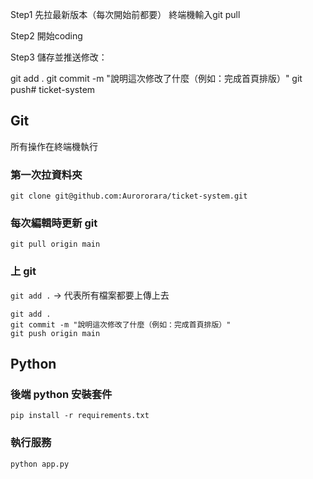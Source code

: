 Step1 先拉最新版本（每次開始前都要）
終端機輸入git pull

Step2 開始coding

Step3 儲存並推送修改：

git add .
git commit -m "說明這次修改了什麼（例如：完成首頁排版）"
git push# ticket-system

## Git
所有操作在終端機執行
### 第一次拉資料夾
```
git clone git@github.com:Aurororara/ticket-system.git
```
### 每次編輯時更新 git
```
git pull origin main
```
### 上 git
`git add .` -> 代表所有檔案都要上傳上去
```
git add .
git commit -m "說明這次修改了什麼（例如：完成首頁排版）"
git push origin main
```

## Python
### 後端 python 安裝套件
```
pip install -r requirements.txt
```

### 執行服務
```
python app.py
```
